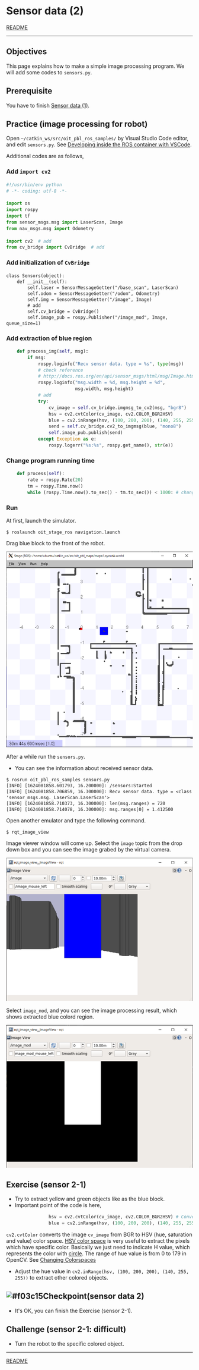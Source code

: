# Sensor data (2)

[README](../README.md)

---

## Objectives

This page explains how to make a simple image processing program.  We will add some codes to `sensors.py`.

## Prerequisite

You have to finish [Sensor data (1)](./sensor_data_01.md).

## Practice (image processing for robot)

Open `~/catkin_ws/src/oit_pbl_ros_samples/` by Visual Studio Code editor, and edit `sensors.py`. See [Developing inside the ROS container with VSCode](https://github.com/oit-ipbl/portal/blob/main/setup/remote_with_vscode.md).

Additional codes are as follows,

### Add `import cv2`

```python
#!/usr/bin/env python
# -*- coding: utf-8 -*-

import os
import rospy
import tf
from sensor_msgs.msg import LaserScan, Image
from nav_msgs.msg import Odometry

import cv2  # add
from cv_bridge import CvBridge  # add
```

### Add initialization of `CvBridge`

```shell
class Sensors(object):
    def __init__(self):
        self.laser = SensorMessageGetter("/base_scan", LaserScan)
        self.odom = SensorMessageGetter("/odom", Odometry)
        self.img = SensorMessageGetter("/image", Image)
        # add
        self.cv_bridge = CvBridge()
        self.image_pub = rospy.Publisher("/image_mod", Image, queue_size=1)
```

### Add extraction of blue region

```python
    def process_img(self, msg):
        if msg:
            rospy.loginfo("Recv sensor data. type = %s", type(msg))
            # check reference
            # http://docs.ros.org/en/api/sensor_msgs/html/msg/Image.html
            rospy.loginfo("msg.width = %d, msg.height = %d",
                          msg.width, msg.height)
            # add
            try:
                cv_image = self.cv_bridge.imgmsg_to_cv2(msg, "bgr8")
                hsv = cv2.cvtColor(cv_image, cv2.COLOR_BGR2HSV)
                blue = cv2.inRange(hsv, (100, 200, 200), (140, 255, 255))
                send = self.cv_bridge.cv2_to_imgmsg(blue, "mono8")
                self.image_pub.publish(send)
            except Exception as e:
                rospy.logerr("%s:%s", rospy.get_name(), str(e))
```

### Change program running time

```python
    def process(self):
        rate = rospy.Rate(20)
        tm = rospy.Time.now()
        while (rospy.Time.now().to_sec() - tm.to_sec()) < 1000: # change 100 -> 1000
```

### Run

At first, launch the simulator.

```shell
$ roslaunch oit_stage_ros navigation.launch
```

Drag blue block to the front of the robot.

![2021-06-19_154803.png](./2021-06-19_154803.png)

After a while run the `sensors.py`.

- You can see the information about received sensor data.

```shell
$ rosrun oit_pbl_ros_samples sensors.py
[INFO] [1624081858.601793, 16.200000]: /sensors:Started
[INFO] [1624081858.706859, 16.300000]: Recv sensor data. type = <class 'sensor_msgs.msg._LaserScan.LaserScan'>
[INFO] [1624081858.710373, 16.300000]: len(msg.ranges) = 720
[INFO] [1624081858.714078, 16.300000]: msg.ranges[0] = 1.412500
```

Open another emulator and type the following command.

```shell
$ rqt_image_view
```

Image viewer window will come up. Select the `image` topic from the drop down box and you can see the image grabed by the virtual camera.

![2021-06-19_154626.png](./2021-06-19_154626.png)

Select `image_mod`, and you can see the image processing result, which shows extracted blue colord region.

![2021-06-19_154610.png](./2021-06-19_154610.png)

## Exercise (sensor 2-1)

- Try to extract yellow and green objects like as the blue block.
- Important point of the code is here,

```python
                hsv = cv2.cvtColor(cv_image, cv2.COLOR_BGR2HSV) # Convert BGR color space to HSV.
                blue = cv2.inRange(hsv, (100, 200, 200), (140, 255, 255)) # Extract the pixels where 100<=H<=140, 200<=S<=255 and 200<=V<=255  
```

`cv2.cvtColor` converts the image `cv_image` from BGR to HSV (hue, saturation and value) color space. [HSV color space](https://en.wikipedia.org/wiki/HSL_and_HSV) is very useful to extract the pixels which have specific color. Basically we just need to indicate H value, which represents the color with [circle](https://en.wikipedia.org/wiki/HSL_and_HSV#/media/File:HSV_color_solid_cylinder_saturation_gray.png). The range of hue value is from 0 to 179 in OpenCV. See [Changing Colorspaces](https://docs.opencv.org/master/df/d9d/tutorial_py_colorspaces.html)

- Adjust the hue value in `cv2.inRange(hsv, (100, 200, 200), (140, 255, 255))` to extract other colored objects.

## ![#f03c15](https://via.placeholder.com/15/f03c15/000000?text=+)Checkpoint(sensor data 2)

- It's OK, you can finish the Exercise (sensor 2-1).

## Challenge (sensor 2-1: difficult)

- Turn the robot to the specific colored object.

---

[README](../README.md)
